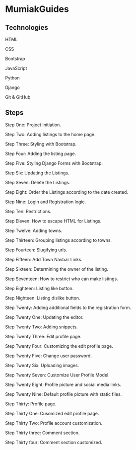 # MumiakGuides

## Technologies

HTML

CSS

Bootstrap

JavaScript

Python

Django

Git & GitHub

## Steps

Step One: Project Initiation.

Step Two: Adding listings to the home page.

Step Three: Styling with Bootstrap.

Step Four: Adding the listing page.

Step Five: Styling Django Forms with Bootstrap.

Step Six: Updating the Listings.

Step Seven: Delete the Listings.

Step Eight: Order the Listings according to the date created.

Step Nine: Login and Registration logic.

Step Ten: Restrictions.

Step Eleven: How to escape HTML for Listings.

Step Twelve: Adding towns.

Step Thirteen: Grouping listings according to towns.

Step Fourteen: Slugifying urls.

Step Fifteen: Add Town Navbar Links.

Step Sixteen: Determining the owner of the listing.

Step Seventeen: How to restrict who can make listings.

Step Eighteen: Listing like button.

Step Nighteen: Listing dislike button.

Step Twenty: Adding additional fields to the registration form.

Step Twenty One: Updating the editor.

Step Twenty Two: Adding snippets.

Step Twenty Three: Edit profile page.

Step Twenty Four: Customizing the edit profile page.

Step Twenty Five: Change user password.

Step Twenty Six: Uploading images.

Step Twenty Seven: Customize User Profile Model.

Step Twenty Eight: Profile picture and social media links.

Step Twenty Nine: Default profile picture with static files.

Step Thirty: Profile page.

Step Thirty One: Cusomized edit profile page.

Step Thirty Two: Profile account customization.

Step Thirty three: Comment section.

Step Thirty four: Comment section customized.
